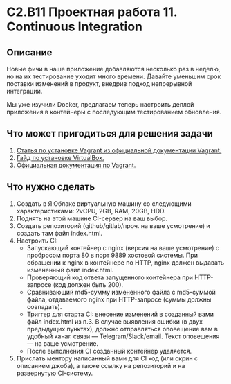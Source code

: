 # C2.B11  Проектная работа 11. Continuous Integration

## Описание

Новые фичи в наше приложение добавляются несколько раз в неделю, но на их тестирование уходит много времени. Давайте уменьшим срок поставки изменений в продукт, внедрив подход непрерывной интеграции.

Мы уже изучили Docker, предлагаем теперь настроить деплой приложения в контейнеры с последующим тестированием обновления.

## Что может пригодиться для решения задачи

1. [Статья по установке Vagrant из официальной документации Vagrant.](https://learn.hashicorp.com/collections/vagrant/getting-started)
1. [Гайд по установке VirtualBox.](https://www.virtualbox.org/wiki/Linux_Downloads)
1. [Официальная документация по Vagrant.](https://www.vagrantup.com/docs/index)

## Что нужно сделать

1. Создать в Я.Облаке виртуальную машину со следующими характеристиками: 2vCPU, 2GB, RAM, 20GB, HDD.
1. Поднять на этой машине CI-сервер на ваш выбор.
1. Создать репозиторий (github/gitlab/проч. на ваше усмотрение) и создать там файл index.html.
1. Настроить CI:
    - Запускающий контейнер с nginx (версия на ваше усмотрение) с пробросом порта 80 в порт 9889 хостовой системы. При обращении к nginx в контейнере по HTTP, nginx должен выдавать измененный файл index.html.
    - Проверяющий код ответа запущенного контейнера при HTTP-запросе (код должен быть 200).
    - Сравнивающий md5-сумму измененного файла с md5-суммой файла, отдаваемого nginx при HTTP-запросе (суммы должны совпадать).
    - Триггер для старта CI: внесение изменений в созданный вами файл index.html из п.3. В случае выявления ошибки (в двух предыдущих пунктах), должно отправляться оповещение вам в удобный канал связи — Telegram/Slack/email. Текст оповещения — на ваше усмотрение.
    - После выполнения CI созданный контейнер удаляется.
1. Прислать ментору написанный вами для CI код (или скрин с описанием джоба), а также ссылку на репозиторий и на развернутую CI-систему.
